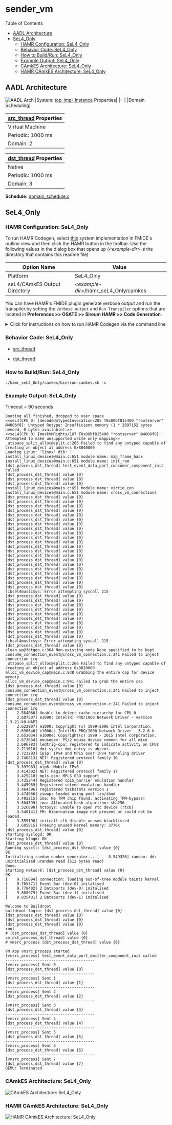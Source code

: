 # sender_vm

 Table of Contents
<!--table-of-contents_start-->
  * [AADL Architecture](#aadl-architecture)
  * [SeL4_Only](#sel4_only)
    * [HAMR Configuration: SeL4_Only](#hamr-configuration-sel4_only)
    * [Behavior Code: SeL4_Only](#behavior-code-sel4_only)
    * [How to Build/Run: SeL4_Only](#how-to-buildrun-sel4_only)
    * [Example Output: SeL4_Only](#example-output-sel4_only)
    * [CAmkES Architecture: SeL4_Only](#camkes-architecture-sel4_only)
    * [HAMR CAmkES Architecture: SeL4_Only](#hamr-camkes-architecture-sel4_only)
 <!--table-of-contents_end-->


## AADL Architecture
<!--aadl-architecture_start-->
![AADL Arch](aadl/diagrams/aadl-arch.png)
|System: [top_impl_Instance](aadl/test_data_port_periodic_domains.aadl#L95) Properties|
|--|
|Domain Scheduling|

|[src_thread](aadl/test_data_port_periodic_domains.aadl#L13) Properties|
|--|
|Virtual Machine|
|Periodic: 1000 ms|
|Domain: 2|


|[dst_thread](aadl/test_data_port_periodic_domains.aadl#L44) Properties|
|--|
|Native|
|Periodic: 1000 ms|
|Domain: 3|


**Schedule:** [domain_schedule.c](aadl/behavior_code/kernel/domain_schedule.c)
<!--aadl-architecture_end-->


## SeL4_Only
<!--SeL4_Only_start--><!--SeL4_Only_end-->

### HAMR Configuration: SeL4_Only
<!--hamr-configuration-sel4_only_start-->
To run HAMR Codegen, select [this](aadl/test_data_port_periodic_domains.aadl#L95) system implementation in FMIDE's outline view and then click the
HAMR button in the toolbar.  Use the following values in the dialog box that opens up (_&lt;example-dir&gt;_ is the directory that contains this readme file)

Option Name|Value |
|--|--|
Platform|SeL4_Only|
|seL4/CAmkES Output Directory|_&lt;example-dir&gt;_/hamr_seL4_Only/camkes

You can have HAMR's FMIDE plugin generate verbose output and run the transpiler by setting the ``Verbose output`` and ``Run Transpiler``
options that are located in __Preferences >> OSATE >> Sireum HAMR >> Code Generation__.



<details>

<summary>Click for instructions on how to run HAMR Codegen via the command line</summary>

The script [aadl/bin/run-hamr-SeL4_Only.sh](aadl/bin/run-hamr-SeL4_Only.sh) uses an experimental OSATE/FMIDE plugin we've developed that
allows you to run HAMR's OSATE/FMIDE plugin via the command line.  It has primarily been used/tested
when installed in OSATE (not FMIDE) and under Linux so may not work as expected in FMIDE or
under a different operating system. The script contains instructions on how to install the plugin.

```
./aadl/bin/run-hamr-SeL4_Only.sh <path-to-FMIDE-executable>
```

</details>
<!--hamr-configuration-sel4_only_end-->


### Behavior Code: SeL4_Only
<!--behavior-code-sel4_only_start-->
  * [src_thread](aadl/behavior_code/components/emitter/src/emitter.c)

  * [dst_thread](aadl/behavior_code/components/consumer/src/consumer.c)
<!--behavior-code-sel4_only_end-->


### How to Build/Run: SeL4_Only
<!--how-to-buildrun-sel4_only_start-->
```
./hamr_seL4_Only/camkes/bin/run-camkes.sh -s
```
<!--how-to-buildrun-sel4_only_end-->


### Example Output: SeL4_Only
<!--example-output-sel4_only_start-->
Timeout = 90 seconds
```
Booting all finished, dropped to user space
<<seL4(CPU 0) [decodeUntypedInvocation/205 T0x80bf815400 "rootserver" @4006f8]: Untyped Retype: Insufficient memory (1 * 2097152 bytes needed, 0 bytes available).>>
<<seL4(CPU 0) [maskVMRights/187 T0x80bf815400 "rootserver" @4006f8]: Attempted to make unsupported write only mapping>>
_utspace_split_alloc@split.c:266 Failed to find any untyped capable of creating an object at address 0x8040000
Loading Linux: 'linux' dtb: ''
install_linux_devices@main.c:651 module name: map_frame_hack
install_linux_devices@main.c:651 module name: init_ram
[dst_process_dst_thread] test_event_data_port_consumer_component_init called
[dst_process_dst_thread] value {0}
[dst_process_dst_thread] value {0}
[dst_process_dst_thread] value {0}
install_linux_devices@main.c:651 module name: virtio_con
install_linux_devices@main.c:651 module name: cross_vm_connections
[dst_process_dst_thread] value {0}
[dst_process_dst_thread] value {0}
[dst_process_dst_thread] value {0}
[dst_process_dst_thread] value {0}
[dst_process_dst_thread] value {0}
[dst_process_dst_thread] value {0}
[dst_process_dst_thread] value {0}
[dst_process_dst_thread] value {0}
[dst_process_dst_thread] value {0}
[dst_process_dst_thread] value {0}
[dst_process_dst_thread] value {0}
[dst_process_dst_thread] value {0}
[dst_process_dst_thread] value {0}
[dst_process_dst_thread] value {0}
[dst_process_dst_thread] value {0}
[dst_process_dst_thread] value {0}
[dst_process_dst_thread] value {0}
[dst_process_dst_thread] value {0}
[dst_process_dst_thread] value {0}
[dst_process_dst_thread] value {0}
[dst_process_dst_thread] value {0}
libsel4muslcsys: Error attempting syscall 215
[dst_process_dst_thread] value {0}
[dst_process_dst_thread] value {0}
[dst_process_dst_thread] value {0}
[dst_process_dst_thread] value {0}
[dst_process_dst_thread] value {0}
[dst_process_dst_thread] value {0}
[dst_process_dst_thread] value {0}
[dst_process_dst_thread] value {0}
[dst_process_dst_thread] value {0}
[dst_process_dst_thread] value {0}
libsel4muslcsys: Error attempting syscall 215
[dst_process_dst_thread] value {0}
clean_up@fdtgen.c:364 Non-existing node None specified to be kept
consume_connection_event@cross_vm_connection.c:241 Failed to inject connection irq
_utspace_split_alloc@split.c:266 Failed to find any untyped capable of creating an object at address 0x8020000
alloc_vm_device_cap@main.c:938 Grabbing the entire cap for device memory
alloc_vm_device_cap@main.c:941 Failed to grab the entire cap
[dst_process_dst_thread] value {0}
consume_connection_event@cross_vm_connection.c:241 Failed to inject connection irq
[dst_process_dst_thread] value {0}
consume_connection_event@cross_vm_connection.c:241 Failed to inject connection irq
[    2.584060] Unable to detect cache hierarchy for CPU 0
[    2.607507] e1000: Intel(R) PRO/1000 Network Driver - version 7.3.21-k8-NAPI
[    2.622907] e1000: Copyright (c) 1999-2006 Intel Corporation.
[    2.636646] e1000e: Intel(R) PRO/1000 Network Driver - 3.2.6-k
[    2.652034] e1000e: Copyright(c) 1999 - 2015 Intel Corporation.
[    2.673634] mousedev: PS/2 mouse device common for all mice
[    2.696783] ledtrig-cpu: registered to indicate activity on CPUs
[    2.711010] dmi-sysfs: dmi entry is absent.
[    2.723293] ipip: IPv4 and MPLS over IPv4 tunneling driver
[    2.740813] NET: Registered protocol family 10
[dst_process_dst_thread] value {0}
[    3.397983] mip6: Mobile IPv6
[    3.414302] NET: Registered protocol family 17
[    3.425210] mpls_gso: MPLS GSO support
[    3.435244] Registered cp15_barrier emulation handler
[    3.445969] Registered setend emulation handler
[    3.464396] registered taskstats version 1
[    3.474966] zswap: loaded using pool lzo/zbud
[    3.492215] ima: No TPM chip found, activating TPM-bypass!
[    3.504599] ima: Allocated hash algorithm: sha256
[    3.526890] hctosys: unable to open rtc device (rtc0)
[    3.540141] PM: Hibernation image not present or could not be loaded.
[    3.555196] initcall clk_disable_unused blacklisted
[    3.605815] Freeing unused kernel memory: 3776K
[dst_process_dst_thread] value {0}
Starting syslogd: OK
Starting klogd: OK
[dst_process_dst_thread] value {0}
Running sysctl: [dst_process_dst_thread] value {0}
OK
Initializing random number generator... [    8.549326] random: dd: uninitialized urandom read (512 bytes read)
done.
Starting network: [dst_process_dst_thread] value {0}
OK
[    9.718894] connection: loading out-of-tree module taints kernel.
[    9.765371] Event Bar (dev-0) initalised
[    9.778402] 2 Dataports (dev-0) initalised
[    9.808979] Event Bar (dev-1) initalised
[    9.835401] 2 Dataports (dev-1) initalised

Welcome to Buildroot
buildroot login: [dst_process_dst_thread] value {0}
[dst_process_dst_thread] value {0}
[dst_process_dst_thread] value {0}
[dst_process_dst_thread] value {0}
root
# [dst_process_dst_thread] value {0}
vm[dst_process_dst_thread] value {0}
# vmsrc_process [dst_process_dst_thread] value {0}

VM App vmsrc_process started
[vmsrc_process] test_event_data_port_emitter_component_init called
---------------------------------------
[vmsrc_process] Sent 0
[dst_process_dst_thread] value {0}
---------------------------------------
[vmsrc_process] Sent 1
[dst_process_dst_thread] value {1}
---------------------------------------
[vmsrc_process] Sent 2
[dst_process_dst_thread] value {2}
---------------------------------------
[vmsrc_process] Sent 3
[dst_process_dst_thread] value {3}
---------------------------------------
[vmsrc_process] Sent 4
[dst_process_dst_thread] value {4}
---------------------------------------
[vmsrc_process] Sent 5
[dst_process_dst_thread] value {5}
---------------------------------------
[vmsrc_process] Sent 6
[dst_process_dst_thread] value {6}
---------------------------------------
[vmsrc_process] Sent 7
[dst_process_dst_thread] value {7}
QEMU: Terminated
```
<!--example-output-sel4_only_end-->


### CAmkES Architecture: SeL4_Only
<!--camkes-architecture-sel4_only_start-->
![CAmkES Architecture: SeL4_Only](aadl/diagrams/CAmkES-arch-SeL4_Only.svg)
<!--camkes-architecture-sel4_only_end-->


### HAMR CAmkES Architecture: SeL4_Only
<!--hamr-camkes-architecture-sel4_only_start-->
![HAMR CAmkES Architecture: SeL4_Only](aadl/diagrams/CAmkES-HAMR-arch-SeL4_Only.svg)
<!--hamr-camkes-architecture-sel4_only_end-->

